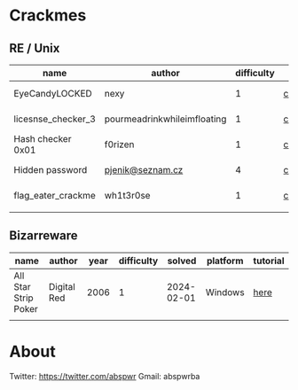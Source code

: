 <meta name="google-site-verification" content="ujlA87WxLVLB-nE1oeMCVFcErK70EQaCsocb2NxEqMM" />

# Crackmes

## RE / Unix

| name               | author                      | difficulty | url                                                                   | platform         | download                                                        | solved     | tutorial                                                    |
|--------------------|-----------------------------|------------|-----------------------------------------------------------------------|------------------|-----------------------------------------------------------------|------------|-------------------------------------------------------------|
| EyeCandyLOCKED     | nexy                        | 1          | [crackmes.one](https://crackmes.one/crackme/5ab77f5b33c5d40ad448c563) | Linux/x86-64/ELF | [download](./re/unix/eyecandylocked/EyeCandyLOCKED)             | 2022-05-01 | [here](./re/unix/./eyecandylocked/eyecandylocked.md)        |
| licesnse_checker_3 | pourmeadrinkwhileimfloating | 1          | [crackmes.one](https://crackmes.one/crackme/62327b0433c5d46c8bcc0335) | Linux/x86-64/ELF | [download](./re/unix/licesnse_checker_3/license_checker_3)      | 2022-05-02 | [here](./re/unix/licesnse_checker_3/license_checker_3.md)   |
| Hash checker 0x01  | f0rizen                     | 1          | [crackmes.one](https://crackmes.one/crackme/622db5be33c5d46c8bcc027f) | Linux/x86-64/ELF | [download](./re/unix/hash-checker-0x01/crackme)                 | 2022-05-04 | [here](./re/unix/hash-checker-0x01/hash-checker-0x01.md)    |
| Hidden password    | pjenik@seznam.cz            | 4          | [crackmes.one](https://crackmes.one/crackme/61ffb07c33c5d46c8bcbfc1d) | Linux/x86-64/ELF | [download](./re/unix/hidden-password/hidden_password)           | 2022-05-15 | [here](./re/unix/hidden-password/hidden-password.md)        |
| flag_eater_crackme | wh1t3r0se                   | 1          | [crackmes.one](https://crackmes.one/crackme/61eec94433c5d413767ca64f) | Linux/x86-64/ELF | [download](./re/unix/flag-eater-crackme/chall) | 2024-03-21 | [here](./re/unix/flag-eater-crackme/flage-eater-crackme.md) |
|                    |                             |            |                                                                       |                  |                                                                 |            |                                                             |

## Bizarreware

| name                 | author      | year | difficulty | solved     | platform | tutorial                                        |
|----------------------|-------------|------|------------|------------|----------|-------------------------------------------------|
| All Star Strip Poker | Digital Red | 2006 | 1          | 2024-02-01 | Windows  | [here](./re/bizarreware/all-star-strip-poker/all-star-strip-poker.md)|
|                      |             |      |            |            |          |                                                 |


# About

Twitter: https://twitter.com/abspwr
Gmail: abspwrba 
